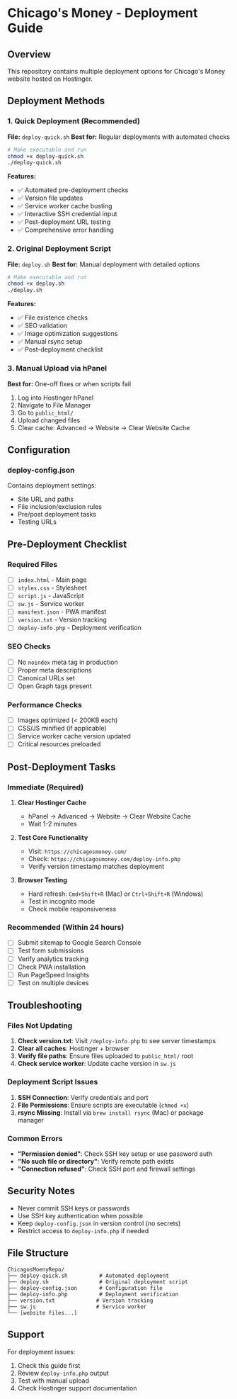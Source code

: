 # Chicago's Money - Deployment Guide

## Overview
This repository contains multiple deployment options for Chicago's Money website hosted on Hostinger.

## Deployment Methods

### 1. Quick Deployment (Recommended)
**File:** `deploy-quick.sh`
**Best for:** Regular deployments with automated checks

```bash
# Make executable and run
chmod +x deploy-quick.sh
./deploy-quick.sh
```

**Features:**
- ✅ Automated pre-deployment checks
- ✅ Version file updates
- ✅ Service worker cache busting
- ✅ Interactive SSH credential input
- ✅ Post-deployment URL testing
- ✅ Comprehensive error handling

### 2. Original Deployment Script
**File:** `deploy.sh`
**Best for:** Manual deployment with detailed options

```bash
# Make executable and run
chmod +x deploy.sh
./deploy.sh
```

**Features:**
- ✅ File existence checks
- ✅ SEO validation
- ✅ Image optimization suggestions
- ✅ Manual rsync setup
- ✅ Post-deployment checklist

### 3. Manual Upload via hPanel
**Best for:** One-off fixes or when scripts fail

1. Log into Hostinger hPanel
2. Navigate to File Manager
3. Go to `public_html/`
4. Upload changed files
5. Clear cache: Advanced → Website → Clear Website Cache

## Configuration

### deploy-config.json
Contains deployment settings:
- Site URL and paths
- File inclusion/exclusion rules
- Pre/post deployment tasks
- Testing URLs

## Pre-Deployment Checklist

### Required Files
- [ ] `index.html` - Main page
- [ ] `styles.css` - Stylesheet
- [ ] `script.js` - JavaScript
- [ ] `sw.js` - Service worker
- [ ] `manifest.json` - PWA manifest
- [ ] `version.txt` - Version tracking
- [ ] `deploy-info.php` - Deployment verification

### SEO Checks
- [ ] No `noindex` meta tag in production
- [ ] Proper meta descriptions
- [ ] Canonical URLs set
- [ ] Open Graph tags present

### Performance Checks
- [ ] Images optimized (< 200KB each)
- [ ] CSS/JS minified (if applicable)
- [ ] Service worker cache version updated
- [ ] Critical resources preloaded

## Post-Deployment Tasks

### Immediate (Required)
1. **Clear Hostinger Cache**
   - hPanel → Advanced → Website → Clear Website Cache
   - Wait 1-2 minutes

2. **Test Core Functionality**
   - Visit: `https://chicagosmoney.com/`
   - Check: `https://chicagosmoney.com/deploy-info.php`
   - Verify version timestamp matches deployment

3. **Browser Testing**
   - Hard refresh: `Cmd+Shift+R` (Mac) or `Ctrl+Shift+R` (Windows)
   - Test in incognito mode
   - Check mobile responsiveness

### Recommended (Within 24 hours)
- [ ] Submit sitemap to Google Search Console
- [ ] Test form submissions
- [ ] Verify analytics tracking
- [ ] Check PWA installation
- [ ] Run PageSpeed Insights
- [ ] Test on multiple devices

## Troubleshooting

### Files Not Updating
1. **Check version.txt**: Visit `/deploy-info.php` to see server timestamps
2. **Clear all caches**: Hostinger + browser
3. **Verify file paths**: Ensure files uploaded to `public_html/` root
4. **Check service worker**: Update cache version in `sw.js`

### Deployment Script Issues
1. **SSH Connection**: Verify credentials and port
2. **File Permissions**: Ensure scripts are executable (`chmod +x`)
3. **rsync Missing**: Install via `brew install rsync` (Mac) or package manager

### Common Errors
- **"Permission denied"**: Check SSH key setup or use password auth
- **"No such file or directory"**: Verify remote path exists
- **"Connection refused"**: Check SSH port and firewall settings

## Security Notes

- Never commit SSH keys or passwords
- Use SSH key authentication when possible
- Keep `deploy-config.json` in version control (no secrets)
- Restrict access to `deploy-info.php` if needed

## File Structure

```
ChicagosMoenyRepo/
├── deploy-quick.sh          # Automated deployment
├── deploy.sh                # Original deployment script
├── deploy-config.json       # Configuration file
├── deploy-info.php          # Deployment verification
├── version.txt             # Version tracking
├── sw.js                   # Service worker
└── [website files...]
```

## Support

For deployment issues:
1. Check this guide first
2. Review `deploy-info.php` output
3. Test with manual upload
4. Check Hostinger support documentation
